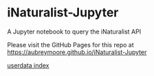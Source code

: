 # iNaturalist-Jupyter
A Jupyter notebook to query the iNaturalist API

Please visit the GitHub Pages for this repo at <https://aubreymoore.github.io/iNaturalist-Jupyter>

[userdata index](userdata)
